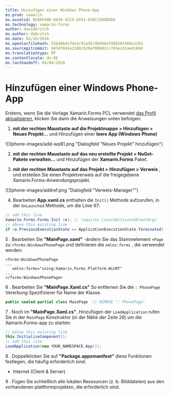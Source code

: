 ```yaml
---
title: Hinzufügen einer Windows Phone-App
ms.prod: xamarin
ms.assetid: B598FA9D-6818-4CC9-8191-838C156DB9DA
ms.technology: xamarin-forms
author: davidbritch
ms.author: dabritch
ms.date: 02/16/2016
ms.openlocfilehash: 55bd4bdcfde4c91ad5c9b94bef486207466e135d
ms.sourcegitcommit: 945df041e2180cb20af08b83cc703ecd1aedc6b0
ms.translationtype: MT
ms.contentlocale: de-DE
ms.lasthandoff: 04/04/2018
---
```

# <a name="adding-a-windows-phone-app"></a>Hinzufügen einer Windows Phone-App


Erstens, wenn Sie die Vorlage Xamarin.Forms PCL verwendet [das Profil aktualisieren](~/xamarin-forms/platform/windows/installation/index.md), klicken Sie dann die Anweisungen unten befolgen:

1. **mit der rechten Maustaste auf die Projektmappe > Hinzufügen > Neues Projekt...**  und Hinzufügen einer **leere App (Windows Phone)**

  ![](phone-images/add-wp81.png "Dialogfeld "Neues Projekt" hinzufügen")

2. **mit der rechten Maustaste auf das neu erstellte Projekt > NuGet-Pakete verwalten...**  und Hinzufügen der **Xamarin.Forms** Paket.

3. **mit der rechten Maustaste auf das Projekt > Hinzufügen > Verweis** , und erstellen Sie einen Projektverweis auf die freigegebene Xamarin.Forms-Anwendungsprojekt.

  ![](phone-images/addref.png "Dialogfeld "Verweis-Manager"")

4. Bearbeiten **App.xaml.cs** enthalten die `Init()` Methode aufzurufen, in der `OnLaunched` Methode, um die Linie 67:

```csharp
// add this line
Xamarin.Forms.Forms.Init (e); // requires LaunchActivatedEventArgs
// above this existing line
if (e.PreviousExecutionState == ApplicationExecutionState.Terminated) {}
```

 5 . Bearbeiten Sie **"MainPage.xaml"** -ändern Sie das Stammelement `<Page` zu `<forms:WindowsPhonePage` *und* definieren die `xmlns:forms` , die verwendet werden:

```xaml
<forms:WindowsPhonePage
...
   xmlns:forms="using:Xamarin.Forms.Platform.WinRT"
...
</forms:WindowsPhonePage>
```

 6 . Bearbeiten Sie **"MainPage.Xaml.cs"** So entfernen Sie die `: PhonePage` Vererbung Spezifizierer für Name der Klasse.

```csharp
public sealed partial class MainPage  // REMOVE ": PhonePage"
```

 7 . Noch im **"MainPage.Xaml.cs"**, Hinzufügen der `LoadApplication` rufen Sie in der `MainPage` Konstruktor (in der Nähe der Zeile 28) um die Xamarin.Forms-app zu starten:

```csharp
// below this existing line
this.InitializeComponent();
// add this line
LoadApplication(new YOUR_NAMESPACE.App());
```

8 . Doppelklicken Sie auf **"Package.appxmanifest"** diese Funktionen festlegen, die häufig erforderlich sind:

  * Internet (Client & Server)

9 . Fügen Sie schließlich alle lokalen Ressourcen (z. b. Bilddateien) aus den vorhandenen plattformprojekten, die erforderlich sind.

